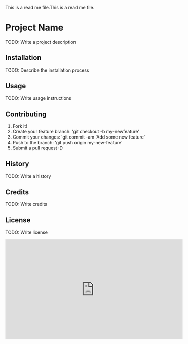 This is a read me file.This is a read me file. 
# Project Name

TODO: Write a project description

## Installation

TODO: Describe the installation process

## Usage 

TODO: Write usage instructions

## Contributing
1. Fork it!
2. Create your feature branch: 'git checkout -b my-newfeature'
3. Commit your changes: 'git commit -am 'Add some new feature'
4. Push to the branch: 'git push origin my-new-feature'
5. Submit a pull request :D

## History
TODO: Write a history

## Credits
TODO: Write credits

## License
TODO: Write license

<iframe width="560" height="315" src="https://www.youtube.com/embed/mhIrhcZ087c" title="YouTube video player"
frameborder="0" allow="accelerometer; autoplay; clipboard-write; encrypted-media; gyroscope;
picture-in-picture" allowfullscreen></iframe>